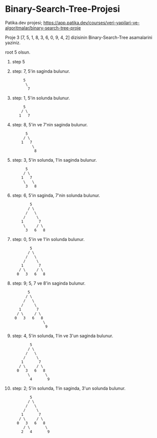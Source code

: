 # Binary-Search-Tree-Projesi
Patika.dev projesi; https://app.patika.dev/courses/veri-yapilari-ve-algoritmalar/binary-search-tree-proje

Proje 3
[7, 5, 1, 8, 3, 6, 0, 9, 4, 2] dizisinin Binary-Search-Tree asamalarini yaziniz.

root 5 olsun. 

1. step		5

2. step: 7, 5'in saginda bulunur.

            5
             \
              7

3. step: 1, 5'in solunda bulunur.

            5
           / \
          1   7

4. step: 8, 5'in ve 7'nin saginda bulunur.

             5
            / \
           1   7
                \
                 8

5. step: 3, 5'in solunda, 1'in saginda bulunur.

             5
            / \
           1   7
            \   \
             3   8

6. step: 6, 5'in saginda, 7'nin solunda bulunur.

               5
              / \
             /   \
            /     \
           1       7
            \     / \
             3   6   8

7. step: 0, 5'in ve 1'in solunda bulunur.

               5
              / \
             /   \
            /     \
           1       7
          / \     / \
         0   3   6   8

 8. step: 9; 5, 7 ve 8'in saginda bulunur.

               5
              / \
             /   \
            /     \
           1       7
          / \     / \
         0   3   6   8
                      \
                       9

9. step: 4, 5'in solunda, 1'in ve 3'un saginda bulunur.

               5
              / \
             /   \
            /     \
           1       7
          / \     / \
         0   3   6   8
              \       \
               4       9

10. step: 2; 5'in solunda, 1'in saginda, 3'un solunda bulunur.

                5
               / \
              /   \ 
             /     \
            1       7
           / \     / \
          0   3   6   8
             / \       \
            2   4       9